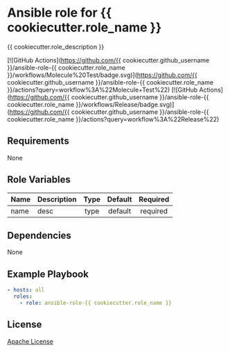 Ansible role for {{ cookiecutter.role_name }}
==================================

{{ cookiecutter.role_description }}

[![GitHub Actions](https://github.com/{{ cookiecutter.github_username }}/ansible-role-{{ cookiecutter.role_name }}/workflows/Molecule%20Test/badge.svg)](https://github.com/{{ cookiecutter.github_username }}/ansible-role-{{ cookiecutter.role_name }}/actions?query=workflow%3A%22Molecule+Test%22)
[![GitHub Actions](https://github.com/{{ cookiecutter.github_username }}/ansible-role-{{ cookiecutter.role_name }}/workflows/Release/badge.svg)](https://github.com/{{ cookiecutter.github_username }}/ansible-role-{{ cookiecutter.role_name }}/actions?query=workflow%3A%22Release%22)

Requirements
------------

None

Role Variables
--------------

| Name | Description | Type | Default | Required |
|------|-------------|:----:|:-------:|:--------:|
| name | desc | type | default | required |

Dependencies
------------

None

Example Playbook
----------------

```yaml
- hosts: all
  roles:
    - role: ansible-role-{{ cookiecutter.role_name }}
```

License
-------

[Apache License](LICENSE)
